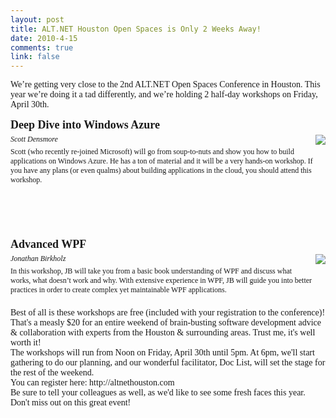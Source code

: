 ```yaml
--- 
layout: post
title: ALT.NET Houston Open Spaces is Only 2 Weeks Away!
date: 2010-4-15
comments: true
link: false
---
```

<p><span style="font-family: 'Times New Roman';">We&#8217;re getting very close to the 2nd ALT.NET Open Spaces Conference in Houston. This year we&#8217;re doing it a tad differently, and we&#8217;re holding 2 half-day workshops on Friday, April 30th.</span></p>
<p style="margin: 5.0px 0.0px 5.0px 0.0px; font: 18.0px 'Times New Roman'"><b>Deep Dive into Windows Azure</b></p>
<p style="margin: 5.0px 0.0px 5.0px 0.0px; font: 12.0px 'Times New Roman'"><i>Scott Densmore</i><img src="/images/scottden.jpg"  style="float:right; margin-bottom:10px; margin-left:10px;"  /><br /></p>
<p style="margin: 5.0px 0.0px 5.0px 0.0px; font: 12.0px 'Times New Roman'">Scott (who recently re-joined Microsoft) will go from soup-to-nuts and show you how to build applications on Windows Azure. He has a ton of material and it will be a very hands-on workshop. If you have any plans (or even qualms) about building applications in the cloud, you should attend this workshop.</p>
<p style="margin: 5.0px 0.0px 5.0px 0.0px; font: 12.0px 'Times New Roman'"><br /></p>
<p style="margin: 5.0px 0.0px 5.0px 0.0px; font: 12.0px 'Times New Roman'"><br /></p>
<p style="margin: 5.0px 0.0px 5.0px 0.0px; font: 12.0px 'Times New Roman'"><br /></p>
<p style="margin: 5.0px 0.0px 5.0px 0.0px; font: 12.0px 'Times New Roman'"><br /></p>
<p style="margin: 5.0px 0.0px 5.0px 0.0px; font: 18.0px 'Times New Roman'"><b>Advanced WPF</b></p>
<p style="margin: 5.0px 0.0px 5.0px 0.0px; font: 12.0px 'Times New Roman'"><i>Jonathan Birkholz</i><span style="font-family: Helvetica;"><img src="/images/jb_bigger.jpg"  style="float:right; margin-bottom:10px; margin-left:10px;"  /></span></p>
<p style="margin: 5.0px 0.0px 5.0px 0.0px; font: 12.0px 'Times New Roman'">In this workshop, JB will take you from a basic book understanding of WPF and discuss what works, what doesn&#8217;t work and why. With extensive experience in WPF, JB will guide you into better practices in order to create complex yet maintainable WPF applications.</p><font face="'Times New Roman'"><br /></font> <font face="'Times New Roman'">Best of all is these workshops are free (included with your registration to the conference)! That's a measly $20 for an entire weekend of brain-busting software development advice &amp; collaboration with experts from the Houston &amp; surrounding areas. Trust me, it's well worth it!</font><font face="'Times New Roman'"><br /></font><font face="'Times New Roman'"><span style="font-family: Helvetica;"><font face="'Times New Roman'">The workshops will run from Noon on Friday, April 30th until 5pm. At 6pm, we'll start gathering to do our planning, and our wonderful facilitator, Doc List, will set the stage for the rest of the weekend.</font> <font face="'Times New Roman'"><br /></font></span></font><font face="'Times New Roman'">You can register here: http://altnethouston.com</font><font face="'Times New Roman'"><br /></font><span style="font-family: 'Times New Roman';">Be sure to tell your colleagues as well, as we'd like to see some fresh faces this year.</span><font face="'Times New Roman'"><br /></font><font face="'Times New Roman'">Don't miss out on this great event!</font>
